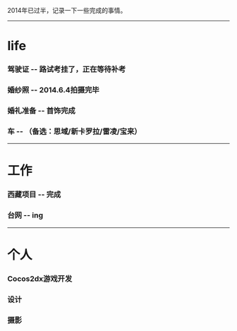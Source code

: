 2014年已过半，记录一下一些完成的事情。

---

# life 

### 驾驶证 -- 路试考挂了，正在等待补考

### 婚纱照 -- 2014.6.4拍摄完毕

### 婚礼准备 -- 首饰完成

### 车 -- （备选：思域/新卡罗拉/雷凌/宝来）

---

# 工作

### 西藏项目 -- 完成

### 台网 -- ing

---

# 个人

### Cocos2dx游戏开发

### 设计

### 摄影
